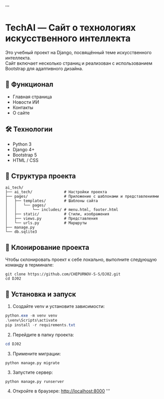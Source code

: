 '''
# TechAI — Сайт о технологиях искусственного интеллекта

Это учебный проект на Django, посвящённый теме искусственного интеллекта.  
Сайт включает несколько страниц и реализован с использованием Bootstrap для адаптивного дизайна.

## 🧩 Функционал

- Главная страница
- Новости ИИ
- Контакты
- О сайте

## 🛠️ Технологии

- Python 3
- Django 4+
- Bootstrap 5
- HTML / CSS

## 📁 Структура проекта

```
ai_tech/
├── ai_tech/              # Настройки проекта
├── pages/                # Приложение с шаблонами и представлениями
│   ├── templates/        # Шаблоны сайта
│   │   └── pages/
│   │       └── includes/ # menu.html, footer.html
│   ├── static/           # Стили, изображения
│   ├── views.py          # Представления
│   └── urls.py           # Маршруты
├── manage.py
└── db.sqlite3
```

## 🧾 Клонирование проекта

Чтобы склонировать проект к себе локально, выполните следующую команду в терминале:

```
git clone https://github.com/CHEPURNOV-S-S/DJ02.git
cd DJ02
```


## 🚀 Установка и запуск

1. Создайте venv и установите зависимости:

```Powershell
python.exe -m venv venv
.\venv\Scripts\activate
pip install -r requirements.txt
```

2. Перейдите в папку проекта:
```Powershell
cd DJ02
```

3. Примените миграции:
```
python manage.py migrate
```

3. Запустите сервер:
```
python manage.py runserver
```

4. Откройте в браузере: [http://localhost:8000](http://localhost:8000)
'''